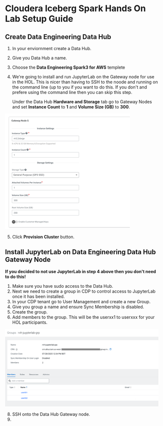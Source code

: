 # Cloudera Iceberg Spark Hands On Lab Setup Guide

## Create Data Engineering Data Hub

1. In your enviornment create a Data Hub.
2. Give you Data Hub a name.
3. Choose the **Data Engineering Spark3 for AWS** templete
4. We're going to install and run JupyterLab on the Gateway node for use in the HOL. This is nicer than having to SSH to the noode and running on the command line (up to you if you want to do this. If you don't and prefere using the command line then you can skip this step.
   
   Under the Data Hub **Hardware and Storage** tab go to Gateway Nodes and set **Instance Count** to **1** and **Volume Size (GB)** to **300**. 

![alt text](/img/gatewaynode.png)

5. Click **Provision Cluster** button.

## Install JupyterLab on Data Engineering Data Hub Gateway Node

**If you decided to not use JupyterLab in step 4 above then you don't need to do this!**

1. Make sure you have sudo access to the Data Hub.
2. Next we need to create a group in CDP to control access to JupyterLab once it has been installed.
3. In your CDP tenant go to User Management and create a new Group.
4. Give you group a name and ensure Sync Membership is disabled.
5. Create the group.
6. Add members to the group. This will be the userxx1 to userxxx for your HOL participants.

![alt text](/img/jupyterlabgroup.png)
   
8. SSH onto the Data Hub Gateway node.
9. 
